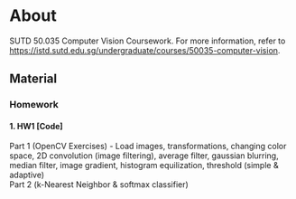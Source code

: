 # About
SUTD 50.035 Computer Vision Coursework. For more information, refer to https://istd.sutd.edu.sg/undergraduate/courses/50035-computer-vision.

## Material
### Homework
#### 1. HW1 [Code]  
Part 1 (OpenCV Exercises) - Load images, transformations, changing color space, 2D convolution (image filtering), average filter, gaussian blurring, median filter, image gradient, histogram equilization, threshold (simple & adaptive)  
Part 2 (k-Nearest Neighbor & softmax classifier)  
